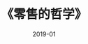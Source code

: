 ---
title: 《零售的哲学》
page: readings
score: 4
comment: 介绍了 7-11 是怎样崛起的，可作为经典案例学习
date: 2019-01
douban: https://book.douban.com/subject/26270679/
tags: 
- 产品 & 创业
---